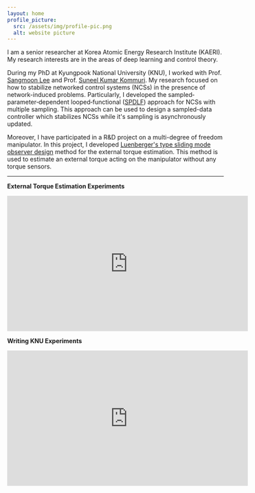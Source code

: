 ```yaml
---
layout: home
profile_picture:
  src: /assets/img/profile-pic.png
  alt: website picture
---
```


<p>
I am a senior researcher at Korea Atomic Energy Research Institute (KAERI). My research interests are in the areas of deep learning and control theory.
</p>

<p>
During my PhD at Kyungpook National University (KNU), I worked with Prof. <a href="https://control.knu.ac.kr">Sangmoon Lee</a> and Prof. <a href="https://www.xjtlu.edu.cn/en/departments/academic-departments/electrical-and-electronic-engineering/staff/suneel-kommuri">Suneel Kumar Kommuri</a>. My research focused on how to stabilize networked control systems (NCSs) in the presence of network-induced problems. Particularly, I developed the sampled‐parameter‐dependent looped‐functional (<a href="https://onlinelibrary.wiley.com/doi/abs/10.1002/rnc.5454">SPDLF</a>) approach for NCSs with multiple sampling. This approach can be used to design a sampled-data controller which stabilizes NCSs while it's sampling is asynchronously updated.
</p>

<p>
Moreover, I have participated in a R&D project on a multi-degree of freedom manipulator. In this project, I developed <a href="https://ieeexplore.ieee.org/abstract/document/9382115">Luenberger's type sliding mode observer design</a> method for the external torque estimation. This method is used to estimate an external torque acting on the manipulator without any torque sensors. 
</p>

___
**External Torque Estimation Experiments**  
<p align="center"><iframe width="560" height="315" src="https://www.youtube.com/embed/VS7IVB8Q-JY" frameborder="0" allow="accelerometer; autoplay; clipboard-write; encrypted-media; gyroscope; picture-in-picture" allowfullscreen></iframe></p>

**Writing KNU Experiments**  
<p align="center"><iframe width="560" height="315" src="https://www.youtube.com/embed/IIHCj-0-Iv0" frameborder="0" allow="accelerometer; autoplay; clipboard-write; encrypted-media; gyroscope; picture-in-picture" allowfullscreen></iframe></p>

